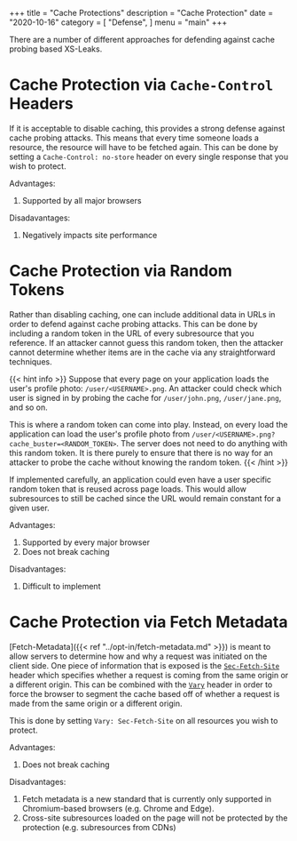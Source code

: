 +++
title = "Cache Protections"
description = "Cache Protection"
date = "2020-10-16"
category = [
    "Defense",
]
menu = "main"
+++

There are a number of different approaches for defending against cache probing based XS-Leaks. 

# Cache Protection via `Cache-Control` Headers

If it is acceptable to disable caching, this provides a strong defense against cache probing attacks. This means that every time someone loads a resource, the resource will have to be fetched again. This can be done by setting a `Cache-Control: no-store` header on every single response that you wish to protect. 

Advantages:
1. Supported by all major browsers

Disadavantages:
1. Negatively impacts site performance

# Cache Protection via Random Tokens

Rather than disabling caching, one can include additional data in URLs in order to defend against cache probing attacks. This can be done by including a random token in the URL of every subresource that you reference. If an attacker cannot guess this random token, then the attacker cannot determine whether items are in the cache via any straightforward techniques. 

{{< hint info >}}
Suppose that every page on your application loads the user's profile photo: `/user/<USERNAME>.png`. An attacker could check which user is signed in by probing the cache for `/user/john.png`, `/user/jane.png`, and so on. 

This is where a random token can come into play. Instead, on every load the application can load the user's profile photo from `/user/<USERNAME>.png?cache_buster=<RANDOM_TOKEN>`. The server does not need to do anything with this random token. It is there purely to ensure that there is no way for an attacker to probe the cache without knowing the random token. 
{{< /hint >}}

If implemented carefully, an application could even have a user specific random token that is reused across page loads. This would allow subresources to still be cached since the URL would remain constant for a given user. 

Advantages:
1. Supported by every major browser
2. Does not break caching

Disadvantages:
1. Difficult to implement

# Cache Protection via Fetch Metadata

[Fetch-Metadata]({{< ref "../opt-in/fetch-metadata.md" >}}) is meant to allow servers to determine how and why a request was initiated on the client side. One piece of information that is exposed is the [`Sec-Fetch-Site`](https://developer.mozilla.org/en-US/docs/Web/HTTP/Headers/Sec-Fetch-Site) header which specifies whether a request is coming from the same origin or a different origin. This can be combined with the [`Vary`](https://developer.mozilla.org/en-US/docs/Web/HTTP/Headers/Vary) header in order to force the browser to segment the cache based off of whether a request is made from the same origin or a different origin. 

This is done by setting `Vary: Sec-Fetch-Site` on all resources you wish to protect. 

Advantages:
1. Does not break caching

Disadvantages:
1. Fetch metadata is a new standard that is currently only supported in Chromium-based browsers (e.g. Chrome and Edge).
2. Cross-site subresources loaded on the page will not be protected by the protection (e.g. subresources from CDNs)

